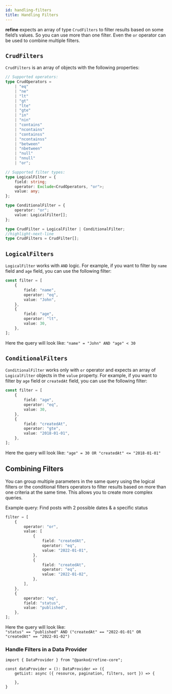 ```yaml
---
id: handling-filters
title: Handling Filters
---
```


**refine** expects an array of type `CrudFilters` to filter results based on some field’s values. So you can use more than one filter. Even the `or` operator can be used to combine multiple filters.

## `CrudFilters`

`CrudFilters` is an array of objects with the following properties:

```ts
// Supported operators:
type CrudOperators =
    | "eq"
    | "ne"
    | "lt"
    | "gt"
    | "lte"
    | "gte"
    | "in"
    | "nin"
    | "contains"
    | "ncontains"
    | "containss"
    | "ncontainss"
    | "between"
    | "nbetween"
    | "null"
    | "nnull"
    | "or";

// Supported filter types:
type LogicalFilter = {
    field: string;
    operator: Exclude<CrudOperators, "or">;
    value: any;
};

type ConditionalFilter = {
    operator: "or";
    value: LogicalFilter[];
};

type CrudFilter = LogicalFilter | ConditionalFilter;
//highlight-next-line
type CrudFilters = CrudFilter[];
```

## `LogicalFilters`

`LogicalFilter` works with `AND` logic. For example, if you want to filter by `name` field and `age` field, you can use the following filter:

```ts
const filter = [
    {
        field: "name",
        operator: "eq",
        value: "John",
    },
    {
        field: "age",
        operator: "lt",
        value: 30,
    },
];
```

Here the query will look like: `"name" = "John" AND "age" < 30`

## `ConditionalFilters`

`ConditionalFilter` works only with `or` operator and expects an array of `LogicalFilter` objects in the `value` property. For example, if you want to filter by `age` field or `createdAt` field, you can use the following filter:

```ts
const filter = [
    {
        field: "age",
        operator: "eq",
        value: 30,
    },
    {
        field: "createdAt",
        operator: "gte",
        value: "2018-01-01",
    },
];
```

Here the query will look like: `"age" = 30 OR "createdAt" <= "2018-01-01"`

## Combining Filters

You can group multiple parameters in the same query using the logical filters or the conditional filters operators to filter results based on more than one criteria at the same time. This allows you to create more complex queries.

Example query: Find posts with 2 possible dates & a specific status

```ts
filter = [
    {
        operator: "or",
        value: [
            {
                field: "createdAt",
                operator: "eq",
                value: "2022-01-01",
            },
            {
                field: "createdAt",
                operator: "eq",
                value: "2022-01-02",
            },
        ],
    },
    {
        operator: "eq",
        field: "status",
        value: "published",
    },
];
```

Here the query will look like:  
`"status" == "published" AND ("createdAt" == "2022-01-01" OR "createdAt" == "2022-01-02")`

### Handle Filters in a Data Provider

```tsx title="dataProvider.ts"
import { DataProvider } from "@pankod/refine-core";

const dataProvider = (): DataProvider => ({
    getList: async ({ resource, pagination, filters, sort }) => {

    },
}
```
